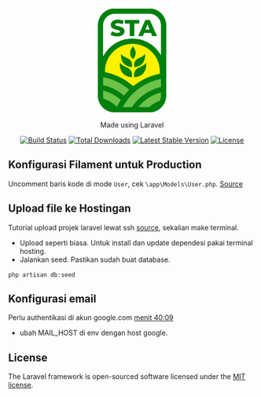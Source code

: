 <p align="center"><img src="https://github.com/vysf/sgm/blob/a5dfa5b5b461e15949df21e3588996c76eba394e/public/assets/img/logo-STA-140x211.png" alt="SGM Logo"></p>

<p align="center">Made using Laravel</p>

<p align="center">
<a href="https://github.com/laravel/framework/actions"><img src="https://github.com/laravel/framework/workflows/tests/badge.svg" alt="Build Status"></a>
<a href="https://packagist.org/packages/laravel/framework"><img src="https://img.shields.io/packagist/dt/laravel/framework" alt="Total Downloads"></a>
<a href="https://packagist.org/packages/laravel/framework"><img src="https://img.shields.io/packagist/v/laravel/framework" alt="Latest Stable Version"></a>
<a href="https://packagist.org/packages/laravel/framework"><img src="https://img.shields.io/packagist/l/laravel/framework" alt="License"></a>
</p>

## Konfigurasi Filament untuk Production

Uncomment baris kode di mode `User`, cek `\app\Models\User.php`. [Source](https://filamentphp.com/docs/3.x/panels/installation#deploying-to-production)

## Upload file ke Hostingan
Tutorial upload projek laravel lewat ssh [source](https://www.youtube.com/watch?v=KtUNSjXMK1U), sekalian make terminal.
- Upload seperti biasa. Untuk install dan update dependesi pakai terminal hosting.
- Jalankan seed. Pastikan sudah buat database.
```
php artisan db:seed
```

## Konfigurasi email
Perlu authentikasi di akun google.com [menit 40:09](https://www.youtube.com/watch?v=J20l1RGyIZE)
- ubah MAIL_HOST di env dengan host google.

## License

The Laravel framework is open-sourced software licensed under the [MIT license](https://opensource.org/licenses/MIT).
